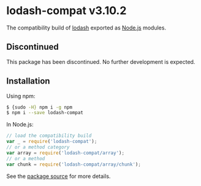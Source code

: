 # lodash-compat v3.10.2

The compatibility build of [lodash](https://lodash.com/) exported as [Node.js](https://nodejs.org/) modules.

## Discontinued

This package has been discontinued. No further development is expected.

## Installation

Using npm:

```bash
$ {sudo -H} npm i -g npm
$ npm i --save lodash-compat
```

In Node.js:

```js
// load the compatibility build
var _ = require('lodash-compat');
// or a method category
var array = require('lodash-compat/array');
// or a method
var chunk = require('lodash-compat/array/chunk');
```

See the [package source](https://github.com/lodash/lodash-compat/tree/3.10.2-npm) for more details.
